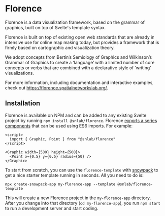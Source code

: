 # Florence
Florence is a data visualization framework, based on the grammar of graphics, built on top of Svelte's template syntax.

Florence is built on top of existing open web standards that are already in intensive use for online map making today, but provides a framework that is firmly based on cartographic and visualization theory.

We adopt concepts from Bertin’s Semiology of Graphics and Wilkinson’s Grammar of Graphics to create a ‘language’ with a limited number of core concepts or verbs that are combined with a declarative style of ‘writing’ visualizations.

For more information, including documentation and interactive examples, check out https://florence.spatialnetworkslab.org/.

## Installation
Florence is available on NPM and can be added to any existing Svelte project by running `npm install @snlab/florence`. Florence [exports a series components](https://florence.spatialnetworkslab.org/docs) that can be used using ES6 imports. For example:

```markup
<script>
  import { Graphic, Point } from "@snlab/florence"
</script>

<Graphic width={500} height={500}>
  <Point x={0.5} y={0.5} radius={50} />
</Graphic>
```

To start from scratch, you can use the `florence-template` with [snowpack](https://www.snowpack.dev/) to get a nice starter template running in seconds. All you need to do is:

```
npx create-snowpack-app my-florence-app --template @snlab/florence-template
```

This will create a new Florence project in the `my-florence-app` directory. After you change into that directory (`cd my-florence-app`), you run `npm start` to run a development server and start coding.